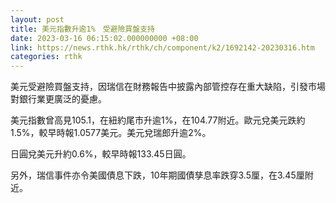 ```yaml
---
layout: post
title: 美元指數升逾1%　受避險買盤支持
date: 2023-03-16 06:15:02.000000000 +08:00
link: https://news.rthk.hk/rthk/ch/component/k2/1692142-20230316.htm
categories: rthk
---
```


美元受避險買盤支持，因瑞信在財務報告中披露內部管控存在重大缺陷，引發市場對銀行業更廣泛的憂慮。

美元指數曾高見105.1，在紐約尾市升逾1%，在104.77附近。歐元兌美元跌約1.5%，較早時報1.0577美元。美元兌瑞郎升逾2%。

日圓兌美元升約0.6%，較早時報133.45日圓。

另外，瑞信事件亦令美國債息下跌，10年期國債孳息率跌穿3.5厘，在3.45厘附近。

